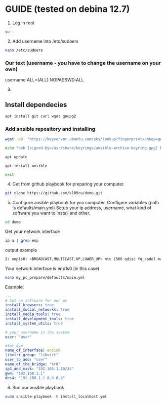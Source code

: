 # GUIDE (tested on debina 12.7)

1. Log in root
```bash
su -
```

2. Add username into /etc/sudoers
```bash 
nano /etc/sudoers
```
### Our text (username - you have to change the username on your own)
username ALL=(ALL) NOPASSWD:ALL

3.
## Install dependecies 
```bash
apt install git curl wget gnupg2
```
  ### Add ansible repository and installing
```bash
wget -qO- "https://keyserver.ubuntu.com/pks/lookup?fingerprint=on&op=get&search=0x6125E2A8C77F2818FB7BD15B93C4A3FD7BB9C367" | gpg --dearmor | sudo tee /usr/share/keyrings/ansible-archive-keyring.gpg > /dev/null
```
```bash
echo "deb [signed-by=/usr/share/keyrings/ansible-archive-keyring.gpg] http://ppa.launchpad.net/ansible/ansible/ubuntu jammy main" | sudo tee /etc/apt/sources.list.d/ansible.list
```
```bash
apt update
```
```bash
apt install ansible
```
```bash
exit
```

4. Get from github playbook for preparing your computer.
```bash
git clone https://github.com/k109ru/demo.git
``` 

5. Configure ansible playbook for you computer.
   Configure variables (path is defaults/main.yml)
Setup your ip address, username, what kind of software you want to install and other.
```bash
cd demo
```

Get your network interface
```bash
ip a | grep enp
```
output example
``` bash 
2: enp1s0: <BROADCAST,MULTICAST,UP,LOWER_UP> mtu 1500 qdisc fq_codel master br0 state UP group default qlen 1000
```
Your network interface is enp1s0 (in this case)

```bash
nano my_pc_prepare/defaults/main.yml
```

Example:
```yml
---
# Set up software for our pc
install_browsers: true
install_social_networks: true
install_media_tools: true
install_development_tools: true
install_system_utils: true

# your username in the system 
user: "user"

#for kvm
name_of_interface: enp1s0
libvirt_group: "libvirt"
user_to_add: "user"
name_of_the_bridge: "br0"
ip4_and_mask: "192.168.1.10/24"
gw4: "192.168.1.1"
dns4: "192.168.1.1 8.8.8.8"
```

6. Run our ansible playbook  
```bash
sudo ansible-playbook -K install_localhost.yml
``` 
